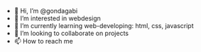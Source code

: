 - 👋 Hi, I’m @gondagabi
- 👀 I’m interested in webdesign
- 🌱 I’m currently learning web-developing: html, css, javascript
- 💞️ I’m looking to collaborate on projects
- 📫 How to reach me 

<!---
gondagabi/gondagabi is a ✨ special ✨ repository because its `README.md` (this file) appears on your GitHub profile.
You can click the Preview link to take a look at your changes.
--->
